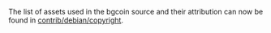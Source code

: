 The list of assets used in the bgcoin source and their attribution can now be found in [contrib/debian/copyright](../contrib/debian/copyright).
